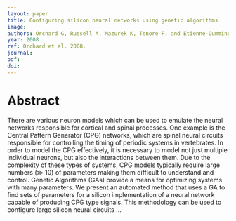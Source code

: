 ```yaml
---
layout: paper
title: Configuring silicon neural networks using genetic algorithms
image:
authors: Orchard G, Russell A, Mazurek K, Tenore F, and Etienne-Cummings R.
year: 2008
ref: Orchard et al. 2008.
journal:
pdf:
doi:
---
```


# Abstract
There are various neuron models which can be used to emulate the neural networks responsible for cortical and spinal processes. One example is the Central Pattern Generator (CPG) networks, which are spinal neural circuits responsible for controlling the timing of periodic systems in vertebrates. In order to model the CPG effectively, it is necessary to model not just multiple individual neurons, but also the interactions between them. Due to the complexity of these types of systems, CPG models typically require large numbers (≫ 10) of parameters making them difficult to understand and control. Genetic Algorithms (GAs) provide a means for optimizing systems with many parameters. We present an automated method that uses a GA to find sets of parameters for a silicon implementation of a neural network capable of producing CPG type signals. This methodology can be used to configure large silicon neural circuits …
